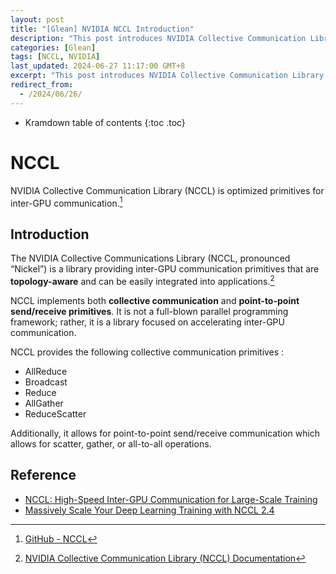 ```yaml
---
layout: post
title: "[Glean] NVIDIA NCCL Introduction"
description: "This post introduces NVIDIA Collective Communication Library (NCCL)."
categories: [Glean]
tags: [NCCL, NVIDIA]
last_updated: 2024-06-27 11:17:00 GMT+8
excerpt: "This post introduces NVIDIA Collective Communication Library (NCCL)."
redirect_from:
  - /2024/06/26/
---
```


* Kramdown table of contents
{:toc .toc}

# NCCL

NVIDIA Collective Communication Library (NCCL) is optimized primitives for inter-GPU communication.[^1]

## Introduction

The NVIDIA Collective Communications Library (NCCL, pronounced “Nickel”) is a library providing inter-GPU communication primitives that are **topology-aware** and can be easily integrated into applications.[^2]

NCCL implements both **collective communication** and **point-to-point send/receive primitives**. It is not a full-blown parallel programming framework; rather, it is a library focused on accelerating inter-GPU communication.

NCCL provides the following collective communication primitives :

+ AllReduce
+ Broadcast
+ Reduce
+ AllGather
+ ReduceScatter

Additionally, it allows for point-to-point send/receive communication which allows for scatter, gather, or all-to-all operations.

## Reference

[^2]: [NVIDIA Collective Communication Library (NCCL) Documentation](https://docs.nvidia.com/deeplearning/nccl/user-guide/docs/index.html)
[^1]: [GitHub - NCCL](https://github.com/nvidia/nccl)
+ [NCCL: High-Speed Inter-GPU Communication for Large-Scale Training](https://www.nvidia.com/en-us/on-demand/session/gtcspring21-s31880/)
+ [Massively Scale Your Deep Learning Training with NCCL 2.4](https://developer.nvidia.com/blog/massively-scale-deep-learning-training-nccl-2-4/)
